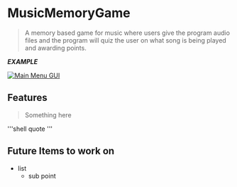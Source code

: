 # MusicMemoryGame
> A memory based game for music where users give the program audio files and the program will quiz the user on what song is being played and awarding points.

***EXAMPLE***

[![Main Menu GUI](https://imgur.com/MCrh5PN)]()

## Features

> Something here

'''shell
quote
'''

## Future Items to work on
- list
  - sub point
